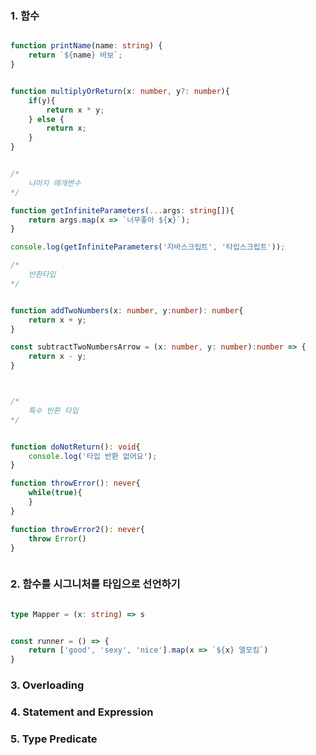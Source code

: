 
### 1. 함수

```ts

function printName(name: string) {
	return `${name} 바보`;
}

```


```ts

function multiplyOrReturn(x: number, y?: number){
	if(y){
		return x * y;
	} else {
		return x;
	}
}

```


```ts

/*
	나머지 매개변수
*/

function getInfiniteParameters(...args: string[]){
	return args.map(x => `너무좋아 ${x}`);
}

console.log(getInfiniteParameters('자바스크립트', '타입스크립트'));

```


```ts
/*
	반환타입
*/


function addTwoNumbers(x: number, y:number): number{
	return x + y;
}

const subtractTwoNumbersArrow = (x: number, y: number):number => {
	return x - y;
}



/*
	특수 반환 타입
*/


function doNotReturn(): void{
	console.log('타입 반환 없어요');
}

function throwError(): never{
	while(true){
	}
}

function throwError2(): never{
	throw Error()
}



```

### 2. 함수를 시그니처를 타입으로 선언하기

```ts

type Mapper = (x: string) => s


const runner = () => {
	return ['good', 'sexy', 'nice'].map(x => `${x} 엘모킴`)
}


```



### 3. Overloading


### 4. Statement and Expression


### 5. Type Predicate

